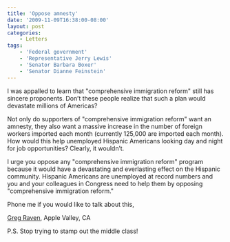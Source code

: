 ```yaml
---
title: 'Oppose amnesty'
date: '2009-11-09T16:38:00-08:00'
layout: post
categories:
    - Letters
tags:
    - 'Federal government'
    - 'Representative Jerry Lewis'
    - 'Senator Barbara Boxer'
    - 'Senator Dianne Feinstein'
---
```


I was appalled to learn that "comprehensive immigration reform" still has sincere proponents. Don’t these people realize that such a plan would devastate millions of Americas?  
  
Not only do supporters of "comprehensive immigration reform" want an amnesty, they also want a massive increase in the number of foreign workers imported each month (currently 125,000 are imported each month). How would this help unemployed Hispanic Americans looking day and night for job opportunities? Clearly, it wouldn’t.

I urge you oppose any "comprehensive immigration reform" program because it would have a devastating and everlasting effect on the Hispanic community. Hispanic Americans are unemployed at record numbers and you and your colleagues in Congress need to help them by opposing "comprehensive immigration reform."

Phone me if you would like to talk about this,

[Greg Raven](https://www.gregraven.org), Apple Valley, CA

P.S. Stop trying to stamp out the middle class!